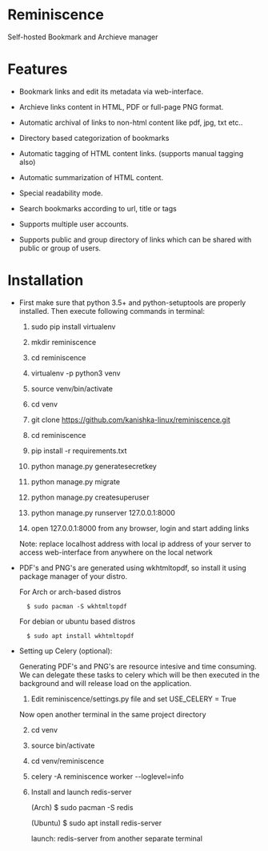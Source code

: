 # Reminiscence

Self-hosted Bookmark and Archieve manager

# Features

* Bookmark links and edit its metadata via web-interface.

* Archieve links content in HTML, PDF or full-page PNG format.

* Automatic archival of links to non-html content like pdf, jpg, txt etc..
 
* Directory based categorization of bookmarks

* Automatic tagging of HTML content links. (supports manual tagging also)

* Automatic summarization of HTML content. 

* Special readability mode.

* Search bookmarks according to url, title or tags

* Supports multiple user accounts.

* Supports public and group directory of links which can be shared with public or group of users.

# Installation

* First make sure that python 3.5+ and python-setuptools are properly installed. Then execute following commands in terminal:

    1. sudo pip install virtualenv
    
    2. mkdir reminiscence
    
    3. cd reminiscence
    
    4. virtualenv -p python3 venv
    
    5. source venv/bin/activate
    
    6. cd venv
    
    7. git clone https://github.com/kanishka-linux/reminiscence.git
    
    8. cd reminiscence
    
    9. pip install -r requirements.txt
    
    10. python manage.py generatesecretkey
    
    11. python manage.py migrate
    
    12. python manage.py createsuperuser

    13. python manage.py runserver 127.0.0.1:8000 
    
    14. open 127.0.0.1:8000 from any browser, login and start adding links
    
    Note: replace localhost address with local ip address of your server to access web-interface from anywhere on the local network
    
* PDF's and PNG's are generated using wkhtmltopdf, so install it using package manager of your distro.

    For Arch or arch-based distros

        $ sudo pacman -S wkhtmltopdf 
    
    For debian or ubuntu based distros
    
        $ sudo apt install wkhtmltopdf
        
* Setting up Celery (optional):

    Generating PDF's and PNG's are resource intesive and time consuming. We can delegate these tasks to celery which will be then executed in the background and will release load on the application. 
    
    1. Edit reminiscence/settings.py file and set USE_CELERY = True
    
    Now open another terminal in the same project directory
    
    2. cd venv
    
    3. source bin/activate
    
    4. cd venv/reminiscence
    
    5. celery -A reminiscence worker --loglevel=info
    
    6. Install and launch redis-server
        
        (Arch) $ sudo pacman -S redis
        
        (Ubuntu) $ sudo apt install redis-server
        
        launch: redis-server from another separate terminal
            

